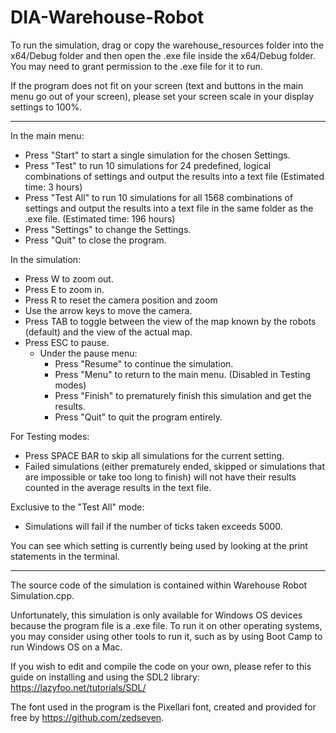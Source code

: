 # DIA-Warehouse-Robot

To run the simulation, drag or copy the warehouse_resources folder into the x64/Debug folder and then open the .exe file inside the x64/Debug folder. You may need to grant permission to the .exe file for it to run.

If the program does not fit on your screen (text and buttons in the main menu go out of your screen), please set your screen scale in your display settings to 100%.

------------------------------------------------------------------------------------

In the main menu:
- Press "Start" to start a single simulation for the chosen Settings.
- Press "Test" to run 10 simulations for 24 predefined, logical combinations of settings and output the results into a text file (Estimated time: 3 hours)
- Press "Test All" to run 10 simulations for all 1568 combinations of settings and output the results into a text file in the same folder as the .exe file. (Estimated time: 196 hours)
- Press "Settings" to change the Settings.
- Press "Quit" to close the program.

In the simulation:
- Press W to zoom out.
- Press E to zoom in.
- Press R to reset the camera position and zoom
- Use the arrow keys to move the camera.
- Press TAB to toggle between the view of the map known by the robots (default) and the view of the actual map.
- Press ESC to pause.
	- Under the pause menu:
		- Press "Resume" to continue the simulation.
		- Press "Menu" to return to the main menu. (Disabled in Testing modes)
		- Press "Finish" to prematurely finish this simulation and get the results.
		- Press "Quit" to quit the program entirely.

For Testing modes:
- Press SPACE BAR to skip all simulations for the current setting.
- Failed simulations (either prematurely ended, skipped or simulations that are impossible or take too long to finish) will not have their results counted in the average results in the text file.

Exclusive to the "Test All" mode:
- Simulations will fail if the number of ticks taken exceeds 5000.

You can see which setting is currently being used by looking at the print statements in the terminal.

------------------------------------------------------------------------------------

The source code of the simulation is contained within Warehouse Robot Simulation.cpp.

Unfortunately, this simulation is only available for Windows OS devices because the program file is a .exe file. To run it on other operating systems, you may consider using other tools to run it, such as by using Boot Camp to run Windows OS on a Mac.

If you wish to edit and compile the code on your own, please refer to this guide on installing and using the SDL2 library: https://lazyfoo.net/tutorials/SDL/

The font used in the program is the Pixellari font, created and provided for free by https://github.com/zedseven.